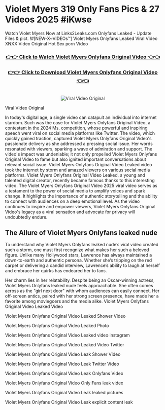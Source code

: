 # Violet Myers 319  Only Fans Pics & 27 Videos 2025 #iKwse

Watch Violet Myers Now at Links2Leaks.com Onlyfans Leaked - Update Files & pict. !#[NEW-X~VIDEOs™] Violet Myers Onlyfans Leaked Viral Video XNXX Video Original Hot Sex porn Video
<br>
<div align="center">
<h3><a href="https://links2leaks.com/violetmyers" rel="nofollow">👉👉 Click to Watch Violet Myers Onlyfans Original Video 👈👈</a></h3>
<h3><a href="https://links2leaks.com/violetmyers" rel="nofollow">👉👉 Click to Download Violet Myers Onlyfans Original Video 👈👈</a></h3>
<br>
<a href="https://links2leaks.com/violetmyers" rel="nofollow"><img src="https://i.ibb.co/Gkj2r4b/banner.png" alt="Viral Video Original" style="max-width: 100%; display: inline-block;" data-target="animated-image.originalImage"></a>
</div>

Viral Video Original

In today's digital age, a single video can catapult an individual into internet stardom. Such was the case for Violet Myers Onlyfans Original Video, a contestant in the 2024 Ms. competition, whose powerful and inspiring speech went viral on social media platforms like Twitter.
The video, which quickly gained traction, captured Violet Myers Onlyfans Original Video's passionate delivery as she addressed a pressing social issue. Her words resonated with viewers, sparking a wave of admiration and support. The video's impact was undeniable; it not only propelled Violet Myers Onlyfans Original Video to fame but also ignited important conversations about relevant social issue.
Violet Myers Onlyfans Original Video Leaked video took the internet by storm and amazed viewers on various social media platforms. Violet Myers Onlyfans Original Video Leaked, a young and talented digital creator, recently became famous thanks to this interesting video.
The Violet Myers Onlyfans Original Video 2025 viral video serves as a testament to the power of social media to amplify voices and spark change. It highlights the importance of authentic storytelling and the ability to connect with audiences on a deep emotional level. As the video continues to inspire and empower viewers, Violet Myers Onlyfans Original Video's legacy as a viral sensation and advocate for privacy will undoubtedly endure.

<h2>The Allure of Violet Myers Onlyfans leaked nude</h2>


To understand why Violet Myers Onlyfans leaked nude’s viral video created such a storm, one must first recognize what makes her such a beloved figure. Unlike many Hollywood stars, Lawrence has always maintained a down-to-earth and authentic persona. Whether she’s tripping on the red carpet or delivering a candid interview, Lawrence’s ability to laugh at herself and embrace her quirks has endeared her to fans.

Her charm lies in her relatability. Despite being an Oscar-winning actress, Violet Myers Onlyfans leaked nude feels approachable. She often comes across as the "girl next door" with whom audiences can easily connect. Her off-screen antics, paired with her strong screen presence, have made her a favorite among moviegoers and the media alike.
Violet Myers Onlyfans Original Video Leaked Video

Violet Myers Onlyfans Original Video Leaked Shower Video

Violet Myers Onlyfans Original Video Leaked Photo

Violet Myers Onlyfans Original Video Leaked video instagram

Violet Myers Onlyfans Original Video Leaked Video Twitter

Violet Myers Onlyfans Original Video Leak Shower Video

Violet Myers Onlyfans Original Video Leak Twitter Video

Violet Myers Onlyfans Original Video Leak Onlyfans Video

Violet Myers Onlyfans Original Video Only Fans leak video

Violet Myers Onlyfans Original Video Leak leaked pictures

Violet Myers Onlyfans Original Video Leak explicit content leak